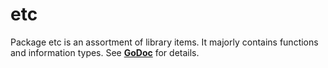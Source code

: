 # etc

Package etc is an assortment of library items. It majorly contains functions and
information types. See __[GoDoc](https://godoc.org/github.com/kensharval/etc)__ for
details.
